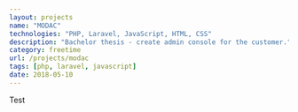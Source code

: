 ```yaml
---
layout: projects
name: "MODAC"
technologies: "PHP, Laravel, JavaScript, HTML, CSS"
description: "Bachelor thesis - create admin console for the customer."
category: freetime
url: /projects/modac
tags: [php, laravel, javascript]
date: 2018-05-10
---
```


Test